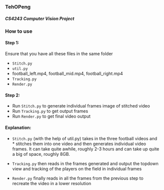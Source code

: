 ### TehOPeng
##### CS4243 Computer Vision Project

### How to use
#### Step 1:
Ensure that you have all these files in the same folder
* ``Stitch.py``
* ``util.py``
* football_left.mp4, football_mid.mp4, football_right.mp4
* ``Tracking.py``
* ``Render.py``

#### Step 2:
* Run ``Stitch.py`` to generate individual frames image of stitched video
* Run ``Tracking.py`` to get output frames
* Run ``Render.py`` to get final video output

#### Explanation:
* ``Stitch.py`` (with the help of util.py) takes in the three football videos and * stitches them into one video and then generates individual video frames. It can take quite awhile, roughly 2-3 hours and can take up quite a big of space, roughly 8GB.

* ``Tracking.py`` then reads in the frames generated and output the topdown view and tracking of the players on the field in individual frames

* ``Render.py`` finally reads in all the frames from the previous step to recreate the video in a lower resolution
